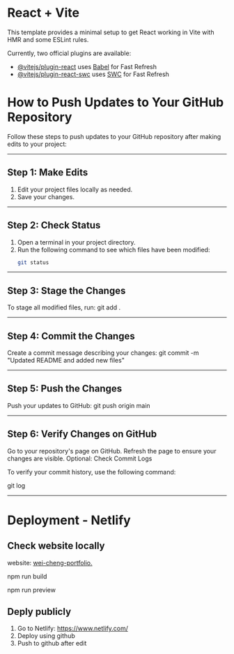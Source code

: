# React + Vite

This template provides a minimal setup to get React working in Vite with HMR and some ESLint rules.

Currently, two official plugins are available:

- [@vitejs/plugin-react](https://github.com/vitejs/vite-plugin-react/blob/main/packages/plugin-react/README.md) uses [Babel](https://babeljs.io/) for Fast Refresh
- [@vitejs/plugin-react-swc](https://github.com/vitejs/vite-plugin-react-swc) uses [SWC](https://swc.rs/) for Fast Refresh


# How to Push Updates to Your GitHub Repository

Follow these steps to push updates to your GitHub repository after making edits to your project:

---

## Step 1: Make Edits
1. Edit your project files locally as needed.
2. Save your changes.

---

## Step 2: Check Status
1. Open a terminal in your project directory.
2. Run the following command to see which files have been modified:
   ```bash
   git status

---

## Step 3: Stage the Changes
To stage all modified files, run:
    git add .

---

## Step 4: Commit the Changes
Create a commit message describing your changes:
  git commit -m "Updated README and added new files"

---

## Step 5: Push the Changes
Push your updates to GitHub:
  git push origin main

---

## Step 6: Verify Changes on GitHub
Go to your repository's page on GitHub.
Refresh the page to ensure your changes are visible.
Optional: Check Commit Logs

To verify your commit history, use the following command:

  git log

---

# Deployment - Netlify

## Check website locally

website: [wei-cheng-portfolio.](https://wei-cheng-portfolio.netlify.app/)

npm run build  

npm run preview    

## Deply publicly

1. Go to Netlify: https://www.netlify.com/
2. Deploy using github
3. Push to github after edit
